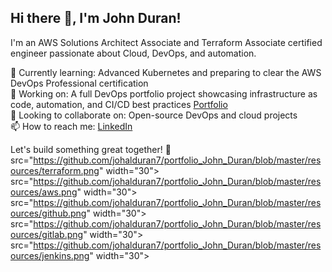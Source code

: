 ## Hi there 👋, I'm John Duran!  
I'm an AWS Solutions Architect Associate and Terraform Associate certified engineer passionate about Cloud, DevOps, and automation.  

🌱 Currently learning: Advanced Kubernetes and preparing to clear the AWS DevOps Professional certification  
🔭 Working on: A full DevOps portfolio project showcasing infrastructure as code, automation, and CI/CD best practices [Portfolio](https://github.com/johalduran7/portfolio_John_Duran)   
👯 Looking to collaborate on: Open-source DevOps and cloud projects  
📫 How to reach me: [LinkedIn](https://www.linkedin.com/in/your-profile)  

Let's build something great together! 🚀  
src="https://github.com/johalduran7/portfolio_John_Duran/blob/master/resources/terraform.png" width="30"> src="https://github.com/johalduran7/portfolio_John_Duran/blob/master/resources/aws.png" width="30"> src="https://github.com/johalduran7/portfolio_John_Duran/blob/master/resources/github.png" width="30"> src="https://github.com/johalduran7/portfolio_John_Duran/blob/master/resources/gitlab.png" width="30"> src="https://github.com/johalduran7/portfolio_John_Duran/blob/master/resources/jenkins.png" width="30"> 
